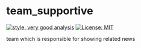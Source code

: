 # team_supportive

[![style: very good analysis][very_good_analysis_badge]][very_good_analysis_link]
[![License: MIT][license_badge]][license_link]

team which is responsible for showing related news

[license_badge]: https://img.shields.io/badge/license-MIT-blue.svg
[license_link]: https://opensource.org/licenses/MIT
[very_good_analysis_badge]: https://img.shields.io/badge/style-very_good_analysis-B22C89.svg
[very_good_analysis_link]: https://pub.dev/packages/very_good_analysis
